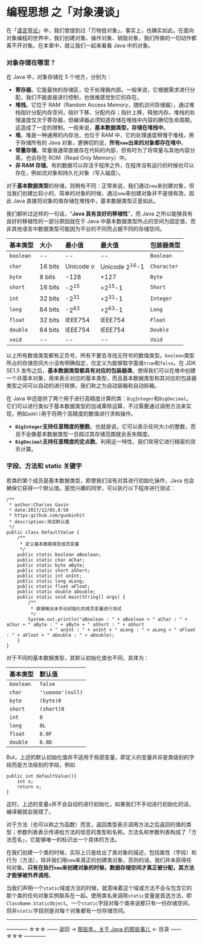 # 编程思想 之「对象漫谈」

在「[语言导论](https://github.com/guobinhit/java-skills/blob/master/articles/programming-thought/language-guide.md)」中，我们曾提到过「万物皆对象」，事实上，也确实如此。在面向对象编程的世界中，我们创建对象、操作对象、销毁对象，我们所做的一切动作都离不开对象。在本章中，就让我们一起来看看 Java 中的对象。

### 对象存储在哪里？

在 Java 中，对象存储在 5 个地方，分别为：

- **寄存器**。它是最快的存储区，位于处理器内部。一般来说，它根据需求进行分配，我们不能直接进行控制，也很难感觉到它的存在。
- **堆栈**。它位于 RAM（Random Access Memory，随机访问存储器），通过堆栈指针分配内存空间，指针下移，分配内存；指针上移，释放内存。堆栈的处理速度仅次于寄存器，但编译器必须知道存储在堆栈中内容的确切生命周期，这造成了一定的限制。一般来说，**基本数据类型，存储在堆栈中**。
- **堆**。堆是一种通用的内存池，也位于 RAM 中，它的处理速度稍慢于堆栈，用于存储所有的 Java 对象，更确切的说，**所有`new`出来的对象都存在堆中**。
- **常量存储**。常量值通常直接存在代码的内部，但有时为了将常量与其他内容分离，也会存在 ROM（Read Only Memory）中。
- **非 RAM 存储**。有的数据可以存活于程序之外，在程序没有运行的时候也可以存在，例如流对象和持久化对象（写入磁盘）。

对于**基本数据类型**的存储，则稍有不同：正常来说，我们通过`new`来创建对象，但当我们创建比较小的、简单的对象的时候，通过`new`来创建对象并不是很有效，因此 Java 直接将对象的值存储在堆栈中，基本数据类型正是如此。

我们都听过这样的一句话，“**Java 具有良好的移植性**”，而 Java 之所以能够具有良好的移植性的一部分原因就在于 Java 中基本数据类型所占的空间为固定值，而非其他语言中数据类型可能因为平台的不同而占据不同的存储空间。

| 基本类型 | 大小 | 最小值 |最大值 | 包装器类型 |
| ------------- |:-------------| :-----|:-------------| :-----|
| `boolean` | -- | --|--|`Boolean`|
| `char` | 16 bits | Unicode o |Unicode $2^{16}$-1|`Character`|
| `byte` | 8 bits | -128 |+127|`Byte`|
|`short`|16 bits|-$2^{15}$|+$2^{15}$-1|`Short`|
|`int`|32 bits|-$2^{31}$|+$2^{31}$-1|`Integer`|
|`long`|64 bits|-$2^{63}$|+$2^{63}$-1|`Long`|
|`float`|32 bits|IEEE754|IEEE754|`Float`|
|`double`|64 bits|IEEE754|IEEE754|`Double`|
|`void`|--|--|--|`Void`|

以上所有数值类型都有正负号，所有不要去寻找无符号的数值类型。`boolean`类型所占的存储空间大小没有明确指定，仅定义为能够取字面值`true`和`false`。在 JDK SE1.5 发布之后，**基本数据类型都具有对应的包装器类**，使得我们可以在堆中创建一个非基本对象，用来表示对应的基本类型，而且基本数据类型和其对应的包装器类型之间可以自动的进行转换，我们称之为自动装箱和自动拆箱。

在 Java 中还提供了两个用于进行高精度计算的类：`BigInteger`和`BigDecimal`。它们可以进行类似于基本数据类型的加减乘除运算，不过需要通过调用方法来实现，例如`add()`用于将两个高精度的数值进行求和操作。

- **`BigInteger`支持任意精度的整数**。也就是说，它可以表示任何大小的整数，而且不会像基本数据类型一旦超过其存储范围就会丢失精度。
- **`BigDecimal`支持任意精度的定点数**。利用这一特性，我们常用它进行精密的货币计算。

### 字段、方法和 static 关键字

若类的某个成员是基本数据类型，即使我们没有对其进行初始化操作，Java 也会确保它获得一个默认值。感觉兴趣的同学，可以执行以下程序进行测试：


```
/**
 * author:Charies Gavin
 * date:2017/12/05,8:50
 * https:github.com/guobinhit
 * description:测试默认值
 */
public class DefaultValue {
    /**
     * 定义基本数据类型成员变量
     */
    public static boolean aBoolean;
    public static char aChar;
    public static byte aByte;
    public static short aShort;
    public static int anInt;
    public static long aLong;
    public static float aFloat;
    public static double aDouble;
    public static void main(String[] args) {
        /**
         * 直接输出未手动初始化的成员变量进行测试
         */
        System.out.println("aBoolean : " + aBoolean + " aChar : " + aChar + " aByte : " + aByte + " aShort : " + aShort
                + " anInt : " + anInt + " aLong : " + aLong + " aFloat : " + aFloat + " aDouble : " + aDouble);
    }
}
```
对于不同的基本数据类型，其默认初始化值也不同，具体为：

| 基本类型 | 默认值 | 
| ------------- |:-------------| 
| `boolean` | `false` |
| `char` | `'\uoooo'(null)` | 
| `byte` | `(byte)0` | 
|`short`|`(short)0`|
|`int`|`0`|
|`long`|`0L`|
|`float`|`0.0F`|
|`double`|`0.0D`|

But，上述的默认初始化值并不适用于局部变量，即定义的变量并非是类级别的字段而是方法级别的字段，例如

```
public int defaultValue(){
    int x;
    return x;
}
```
这时，上述的变量`x`并不会自动的进行初始化，如果我们不手动进行初始化的话，编译器就会报错了。

对于方法（也可以称之为函数）而言，返回类型表示调用方法之后返回的值的类型；参数列表表示传递给方法的信息的类型和名称。方法名和参数列表构成了「方法签名」，它能够唯一的标识出一个具体的方法。

在我们创建一个类的时候，实际上只是给出了类对象的描述，包括属性（字段）和行为（方法），除非我们用`new`来真正的创建类对象，否则的话，我们并未获得任何对象。**只有在执行`new`来创建对象的时候，数据存储空间才真正被分配，其方法才能够被外界调用**。

当我们声明一个`static`域或方法的时候，就意味着这个域或方法不会与包含它的那个类的任何对象实例联系在一起。使用类名来调用`static`变量是首选方法，即`ClassName.StaticObject`。一个`static`字段对每个类来说都只有一份存储空间，但非`static`字段则是对每个对象都有一份存储空间。


----------

———— ☆☆☆ —— 返回 -> [那些年，关于 Java 的那些事儿](https://github.com/guobinhit/java-skills/blob/master/README.md) <- 目录 —— ☆☆☆ ————
